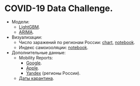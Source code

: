 COVID-19 Data Challenge.
========================

- Модели:
    - [LightGBM](/notebooks/models/LightGBM.ipynb).
    - [ARIMA](/notebooks/models/ARIMA.ipynb).
- Визуализации:
    - Число заражений по регионам России: [chart](https://public.flourish.studio/visualisation/2027941/), [notebook](/notebooks/visualizations/BarChartRace.ipynb).
    - Индекс самоизоляции: [notebook](/notebooks/visualizations/Isolation.ipynb).
- Дополнительные данные:
    - Mobility Reports:
        - [Google](/data/mobility-google.csv).
        - [Apple](/data/mobility-apple.csv).
        - [Yandex](/data/mobility-yandex.csv) (регионы России).
    - [Даты карантина](/data/quarantine.csv).
